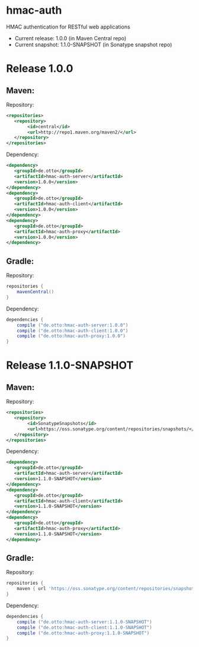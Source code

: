hmac-auth
=========

HMAC authentication for RESTful web applications

* Current release: 1.0.0 (in Maven Central repo)
* Current snapshot: 1.1.0-SNAPSHOT (in Sonatype snapshot repo)

# Release 1.0.0

## Maven:

Repository:

```xml
<repositories>
   <repository>
        <id>central</id>
        <url>http://repo1.maven.org/maven2/</url>
   </repository>
</repositories>
```

Dependency:

```xml
<dependency>
   <groupId>de.otto</groupId>
   <artifactId>hmac-auth-server</artifactId>
   <version>1.0.0</version>
</dependency>
<dependency>
   <groupId>de.otto</groupId>
   <artifactId>hmac-auth-client</artifactId>
   <version>1.0.0</version>
</dependency>
<dependency>
   <groupId>de.otto</groupId>
   <artifactId>hmac-auth-proxy</artifactId>
   <version>1.0.0</version>
</dependency>
```

## Gradle:

Repository:

```groovy
repositories {
    mavenCentral()
}
```

Dependency:

```groovy
dependencies {
    compile ("de.otto:hmac-auth-server:1.0.0")
    compile ("de.otto:hmac-auth-client:1.0.0")
    compile ("de.otto:hmac-auth-proxy:1.0.0")
}
```

# Release 1.1.0-SNAPSHOT

## Maven:

Repository:

```xml
<repositories>
   <repository>
        <id>SonatypeSnapshots</id>
        <url>https://oss.sonatype.org/content/repositories/snapshots/</url>
   </repository>
</repositories>
```

Dependency:

```xml
<dependency>
   <groupId>de.otto</groupId>
   <artifactId>hmac-auth-server</artifactId>
   <version>1.1.0-SNAPSHOT</version>
</dependency>
<dependency>
   <groupId>de.otto</groupId>
   <artifactId>hmac-auth-client</artifactId>
   <version>1.1.0-SNAPSHOT</version>
</dependency>
<dependency>
   <groupId>de.otto</groupId>
   <artifactId>hmac-auth-proxy</artifactId>
   <version>1.1.0-SNAPSHOT</version>
</dependency>
```

## Gradle:

Repository:

```groovy
repositories {
    maven { url 'https://oss.sonatype.org/content/repositories/snapshots/' }
}
```

Dependency:

```groovy
dependencies {
    compile ("de.otto:hmac-auth-server:1.1.0-SNAPSHOT")
    compile ("de.otto:hmac-auth-client:1.1.0-SNAPSHOT")
    compile ("de.otto:hmac-auth-proxy:1.1.0-SNAPSHOT")
}
```
